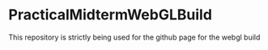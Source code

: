 # PracticalMidtermWebGLBuild
This repository is strictly being used for the github page for the webgl build
